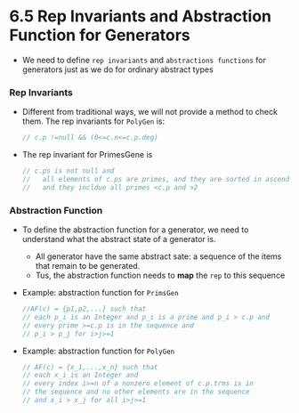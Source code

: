 6.5 Rep Invariants and Abstraction Function for Generators
===
- We need to define `rep invariants` and `abstractions functions` for generators just as we do for ordinary abstract types

### Rep Invariants
- Different from traditional ways, we will not provide a method to check them. The rep invariants for `PolyGen` is: 
	``` java
	// c.p !=null && (0<=c.n<=c.p.deg)
	```
- The rep invariant for PrimesGene is
	``` java
	// c.ps is not null and
	//   all elements of c.ps are primes, and they are sorted in ascending order
	//   and they incldue all primes <c.p and >2
	
### Abstraction Function
- To define the abstraction function for a generator, we need to understand what the abstract state of a generator is. 
	- All generator have the same abstract sate: a sequence of the items that remain to be generated. 
	- Tus, the abstraction function needs to **map** the `rep` to this sequence 
- Example: abstraction function for `PrimsGen`
	``` java
	//AF(c) = {p1,p2,...} such that
	// each p_i is an Integer and p_i is a prime and p_i > c.p and 
	// every prime >=c.p is in the sequence and 
	// p_i > p_j for i>j>=1
	```
	
- Example: abstraction function for `PolyGen`
	``` java
	// AF(c) = {x_1,...,x_n} such that
	// each x_i is an Integer and 
	// every index i>=n of a nonzero element of c.p.trms is in 
	// the sequence and no other elements are in the sequence
	// and x_i > x_j for all i>j>=1
	```
